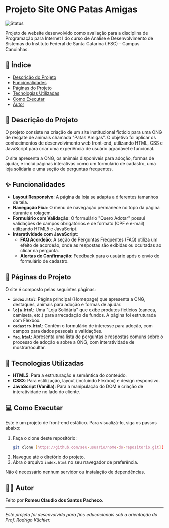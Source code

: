 # Projeto Site ONG Patas Amigas

![Status](https://img.shields.io/badge/status-concluído-brightgreen)

Projeto de website desenvolvido como avaliação para a disciplina de Programação para Internet I do curso de Análise e Desenvolvimento de Sistemas do Instituto Federal de Santa Catarina (IFSC) - Campus Canoinhas.

## 📝 Índice

* [Descrição do Projeto](#descrição-do-projeto)
* [Funcionalidades](#funcionalidades)
* [Páginas do Projeto](#páginas-do-projeto)
* [Tecnologias Utilizadas](#tecnologias-utilizadas)
* [Como Executar](#como-executar)
* [Autor](#autor)

## 📜 Descrição do Projeto

O projeto consiste na criação de um site institucional fictício para uma ONG de resgate de animais chamada "Patas Amigas". O objetivo foi aplicar os conhecimentos de desenvolvimento web front-end, utilizando HTML, CSS e JavaScript para criar uma experiência de usuário agradável e funcional.

O site apresenta a ONG, os animais disponíveis para adoção, formas de ajudar, e inclui páginas interativas como um formulário de cadastro, uma loja solidária e uma seção de perguntas frequentes.

## ✨ Funcionalidades

- **Layout Responsivo**: A página da loja se adapta a diferentes tamanhos de tela.
- **Navegação Fixa**: O menu de navegação permanece no topo da página durante a rolagem.
- **Formulário com Validação**: O formulário "Quero Adotar" possui validações de campos obrigatórios e de formato (CPF e e-mail) utilizando HTML5 e JavaScript.
- **Interatividade com JavaScript**:
  - **FAQ Acordeão**: A seção de Perguntas Frequentes (FAQ) utiliza um efeito de acordeão, onde as respostas são exibidas ou ocultadas ao clicar na pergunta.
  - **Alertas de Confirmação**: Feedback para o usuário após o envio do formulário de cadastro.

## 📄 Páginas do Projeto

O site é composto pelas seguintes páginas:

- **`index.html`**: Página principal (Homepage) que apresenta a ONG, destaques, animais para adoção e formas de ajudar.
- **`loja.html`**: Uma "Loja Solidária" que exibe produtos fictícios (caneca, camiseta, etc.) para arrecadação de fundos. A página foi estruturada com Flexbox.
- **`cadastro.html`**: Contém o formulário de interesse para adoção, com campos para dados pessoais e validações.
- **`faq.html`**: Apresenta uma lista de perguntas e respostas comuns sobre o processo de adoção e sobre a ONG, com interatividade de mostrar/ocultar.

## 🚀 Tecnologias Utilizadas

- **HTML5**: Para a estruturação e semântica do conteúdo.
- **CSS3**: Para estilização, layout (incluindo Flexbox) e design responsivo.
- **JavaScript (Vanilla)**: Para a manipulação do DOM e criação de interatividade no lado do cliente.

## 💻 Como Executar

Este é um projeto de front-end estático. Para visualizá-lo, siga os passos abaixo:

1. Faça o clone deste repositório:
   ```bash
   git clone [https://github.com/seu-usuario/nome-do-repositorio.git](https://github.com/seu-usuario/nome-do-repositorio.git)
   ```
2. Navegue até o diretório do projeto.
3. Abra o arquivo `index.html` no seu navegador de preferência.

Não é necessário nenhum servidor ou instalação de dependências.

## 👨‍💻 Autor

Feito por **Romeu Claudio dos Santos Pacheco**.

---
*Este projeto foi desenvolvido para fins educacionais sob a orientação do Prof. Rodrigo Küchler.*

